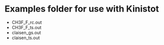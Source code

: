 Examples folder for use with Kinistot
======

* CH3F_F_rc.out
* CH3F_F_ts.out	
* claisen_gs.out	
* claisen_ts.out 


